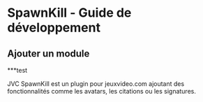 SpawnKill - Guide de développement
=========

Ajouter un module
-----------------

***test

JVC SpawnKill est un plugin pour jeuxvideo.com ajoutant des fonctionnalités comme les avatars, les citations ou les signatures.

